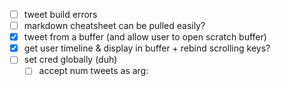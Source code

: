 - [ ] tweet build errors
- [ ] markdown cheatsheet can be pulled easily? 
- [x] tweet from a buffer (and allow user to open scratch buffer)
- [x] get user timeline & display in buffer + rebind scrolling keys? 
- [ ] set cred globally (duh)
  - [ ] accept num tweets as arg:

